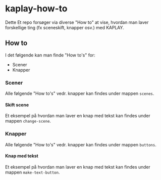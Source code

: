# kaplay-how-to

Dette Et repo forsøger via diverse "How to" at vise, hvordan man laver forskellige ting (fx sceneskift, knapper osv.) med KAPLAY.

## How to

I det følgende kan man finde "How to's" for:

- Scener
- Knapper

### Scener

Alle følgende "How to's" vedr. knapper kan findes under mappen <code>scenes</code>.

#### Skift scene

Et eksempel på hvordan man laver en knap med tekst kan findes under mappen <code>change-scene</code>.

### Knapper

Alle følgende "How to's" vedr. knapper kan findes under mappen <code>buttons</code>.

#### Knap med tekst

Et eksempel på hvordan man laver en knap med tekst kan findes under mappen <code>make-text-button</code>.
